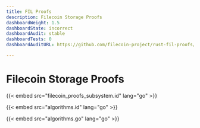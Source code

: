 ```yaml
---
title: FIL Proofs
description: Filecoin Storage Proofs
dashboardWeight: 1.5
dashboardState: incorrect
dashboardAudit: stable
dashboardTests: 0
dashboardAuditURL: https://github.com/filecoin-project/rust-fil-proofs/blob/master/audits/Sigma-Prime-Protocol-Labs-Filecoin-Proofs-Security-Review-v2.1.pdf

---
```

# Filecoin Storage Proofs

{{< embed src="filecoin_proofs_subsystem.id" lang="go" >}}

{{< embed src="algorithms.id" lang="go" >}}

{{< embed src="algorithms.go" lang="go" >}}
